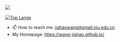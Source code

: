 <a href="https://wang-jiahao.github.io/"><img src="https://img.shields.io/badge/Website-个人网站-#00FFFF" /></a>&emsp;

[![Top Langs](https://github-readme-stats.vercel.app/api/top-langs/?username=wang-jiahao&layout=compact)](https://github.com/anuraghazra/github-readme-stats)
- 📫 How to reach me: jiahaowang@smail.nju.edu.cn
- My Homepage: https://wang-jiahao.github.io/
